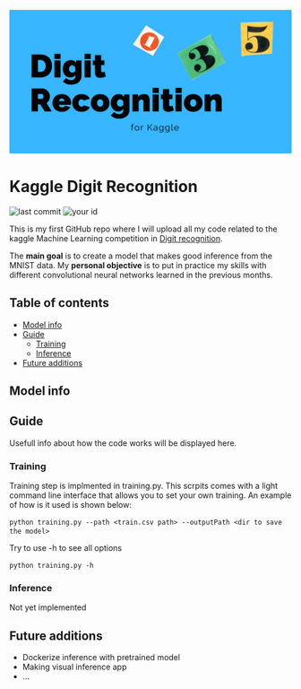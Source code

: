 ![banner](imgs/digit_recognition.png)

# Kaggle Digit Recognition

![last commit](https://img.shields.io/github/last-commit/Juanki0396/kaggle_DigitRecognition)
![your id](https://road-to-kaggle-grandmaster.vercel.app/api/simple/juanki0396)


This is my first GitHub repo where I will upload all my code related to the kaggle 
Machine Learning competition in [Digit recognition](https://www.kaggle.com/c/digit-recognizer).

The **main goal** is to create a model that makes good inference from the MNIST data. My **personal objective** is to put in practice my skills with different convolutional neural networks
learned in the previous months.

## Table of contents
- [Model info](#model-info)
- [Guide](#guide)
    - [Training](#training)
    - [Inference](#inference)
- [Future additions](#future-additions)

## Model info



## Guide

Usefull info about how the code works will be displayed here.

### Training

Training step is implmented in training.py. This scrpits comes with a light command line interface that allows you to set your own training. An example of how is it used is shown below:

    python training.py --path <train.csv path> --outputPath <dir to save the model>

Try to use -h to see all options

    python training.py -h

### Inference

Not yet implemented

## Future additions

- Dockerize inference with pretrained model
- Making visual inference app
- ...